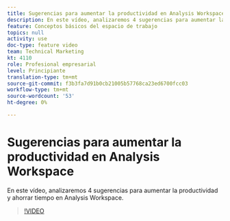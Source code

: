```yaml
---
title: Sugerencias para aumentar la productividad en Analysis Workspace
description: En este vídeo, analizaremos 4 sugerencias para aumentar la productividad y ahorrar tiempo en Analysis Workspace.
feature: Conceptos básicos del espacio de trabajo
topics: null
activity: use
doc-type: feature video
team: Technical Marketing
kt: 4110
role: Profesional empresarial
level: Principiante
translation-type: tm+mt
source-git-commit: f3b3fa7d91b0cb21005b57768ca23ed6700fcc03
workflow-type: tm+mt
source-wordcount: '53'
ht-degree: 0%

---
```



# Sugerencias para aumentar la productividad en Analysis Workspace

En este vídeo, analizaremos 4 sugerencias para aumentar la productividad y ahorrar tiempo en Analysis Workspace.

>[!VIDEO](https://video.tv.adobe.com/v/31157/?quality=12)
